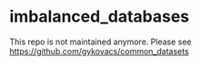 # imbalanced_databases

This repo is not maintained anymore. Please see https://github.com/gykovacs/common_datasets
